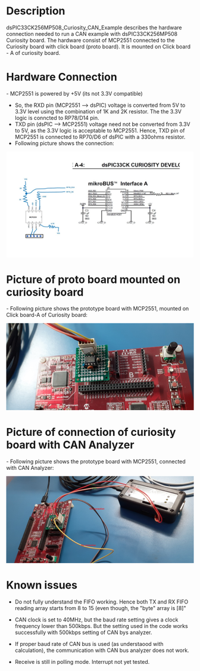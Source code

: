 <h1>Description</h1>
dsPIC33CK256MP508_Curiosity_CAN_Example describes the hardware connection needed to run a CAN example with dsPIC33CK256MP508 Curiosity board. The hardware consist of MCP2551 connected to the Curiosity board with click board (proto board). It is mounted on Click board - A of curiosity board.

<h1>Hardware Connection</h1>	
- MCP2551 is powered by +5V (its not 3.3V compatible)

- So, the RXD pin (MCP2551 --> dsPIC) voltage is converted from 5V to 3.3V level using the combination of 1K and 2K resistor. The the 3.3V logic is conncted to RP78/D14 pin.
- TXD pin (dsPIC --> MCP2551) voltage need not be converted from 3.3V to 5V, as the 3.3V logic is acceptable to MCP2551. Hence, TXD pin of MCP2551 is connected to RP70/D6 of dsPIC with a 330ohms resistor.
- Following picture shows the connection:

![Connection diagram](/hardware/connections_1.jpg)

<h1>Picture of proto board mounted on curiosity board</h1>	
- Following picture shows the prototype board with MCP2551, mounted on Click board-A of Curiosity board:

![Connection diagram](/hardware/connections_3.jpg)

<h1>Picture of connection of curiosity board with CAN Analyzer</h1>	
- Following picture shows the prototype board with MCP2551, connected with CAN Analyzer:

![Connection diagram](/hardware/connections_2.jpg)

<h1>Known issues</h1>

- Do not fully understand the FIFO working. Hence both TX and RX FIFO reading array starts from 8 to 15 (even though, the "byte" array is [8]"

- CAN clock is set to 40MHz, but the baud rate setting gives a clock frequency lower than 500kbps. But the setting used in the code works successfully with 500kbps setting of CAN bys analyzer.

- If proper baud rate of CAN bus is used (as understaood with calculation), the communication with CAN bus analyzer does not work.

- Receive is still in polling mode. Interrupt not yet tested.
